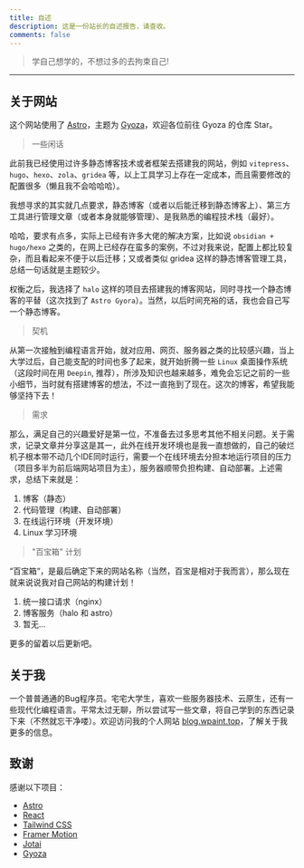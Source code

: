 ```yaml
---
title: 自述
description: 这是一份站长的自述报告，请查收。
comments: false
---
```


> 学自己想学的，不想过多的去拘束自己!

---

## 关于网站

这个网站使用了 [Astro](https://astro.build/)，主题为 [Gyoza](https://github.com/lxchapu/astro-gyoza)，欢迎各位前往 Gyoza 的仓库 Star。

> 一些闲话

此前我已经使用过许多静态博客技术或者框架去搭建我的网站，例如 `vitepress`、`hugo`、`hexo`、`zola`、`gridea` 等，以上工具学习上存在一定成本，而且需要修改的配置很多（懒且我不会哈哈哈）。

我想寻求的其实就几点要求，静态博客（或者以后能迁移到静态博客上）、第三方工具进行管理文章（或者本身就能够管理）、是我熟悉的编程技术栈（最好）。

哈哈，要求有点多，实际上已经有许多大佬的解决方案，比如说 `obsidian + hugo/hexo` 之类的，在网上已经存在蛮多的案例，不过对我来说，配置上都比较复杂，而且看起来不便于以后迁移；又或者类似 gridea 这样的静态博客管理工具，总结一句话就是主题较少。

权衡之后，我选择了 `halo` 这样的项目去搭建我的博客网站，同时寻找一个静态博客的平替（这次找到了 `Astro Gyora`）。当然，以后时间充裕的话，我也会自己写一个静态博客。

> 契机

从第一次接触到编程语言开始，就对应用、网页、服务器之类的比较感兴趣，当上大学过后，自己能支配的时间也多了起来，就开始折腾一些 `Linux` 桌面操作系统（这段时间在用 `Deepin`, 推荐），所涉及知识也越来越多，难免会忘记之前的一些小细节，当时就有搭建博客的想法，不过一直拖到了现在。这次的博客，希望我能够坚持下去！

> 需求

那么，满足自己的兴趣爱好是第一位，不准备去过多思考其他不相关问题。关于需求，记录文章并分享这是其一，此外在线开发环境也是我一直想做的，自己的破烂机子根本带不动几个IDE同时运行，需要一个在线环境去分担本地运行项目的压力（项目多半为前后端网站项目为主），服务器顺带负担构建、自动部署。上述需求，总结下来就是：

1. 博客（静态）
2. 代码管理（构建、自动部署）
3. 在线运行环境（开发环境）
4. Linux 学习环境

> "百宝箱" 计划

“百宝箱“，是最后确定下来的网站名称（当然，百宝是相对于我而言），那么现在就来说说我对自己网站的构建计划！

1. 统一接口请求（nginx）
2. 博客服务（halo 和 astro）
3. 暂无...

更多的留着以后更新吧。

## 关于我

一个普普通通的Bug程序员。宅宅大学生，喜欢一些服务器技术、云原生，还有一些现代化编程语言。平常太过无聊，所以尝试写一些文章，将自己学到的东西记录下来（不然就忘干净喽）。欢迎访问我的个人网站 [blog.wpaint.top](http://blog.wpaint.top)，了解关于我更多的信息。

## 致谢

感谢以下项目：

- [Astro](https://astro.build/)
- [React](https://reactjs.org/)
- [Tailwind CSS](https://tailwindcss.com/)
- [Framer Motion](https://www.framer.com/motion/)
- [Jotai](https://jotai.org/)
- [Gyoza](https://github.com/lxchapu/astro-gyoza)

